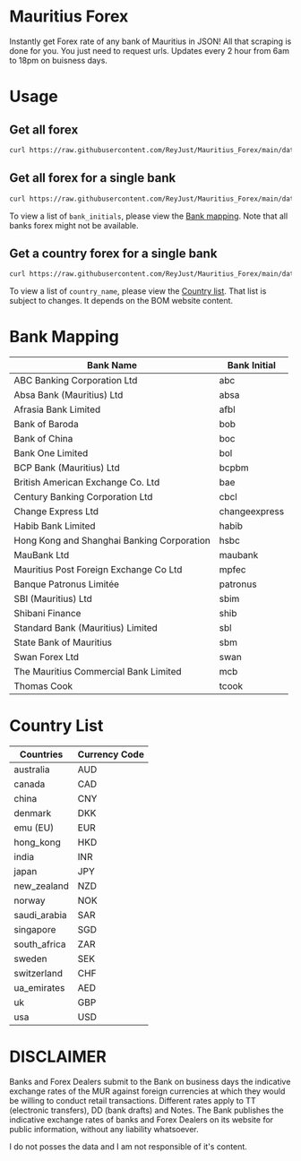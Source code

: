 # Mauritius Forex

Instantly get Forex rate of any bank of Mauritius in JSON! All that scraping is done for you. You just need to request urls.
Updates every 2 hour from 6am to 18pm on buisness days.

# Usage

## Get all forex

```sh
curl https://raw.githubusercontent.com/ReyJust/Mauritius_Forex/main/data/all.json
```

## Get all forex for a single bank

```sh
curl https://raw.githubusercontent.com/ReyJust/Mauritius_Forex/main/data/{bank_initial}/all.json
```

To view a list of `bank_initials`, please view the [Bank mapping](#bank-mapping). Note that all banks forex might not be available.

## Get a country forex for a single bank

```sh
curl https://raw.githubusercontent.com/ReyJust/Mauritius_Forex/main/data/{bank_initial}/{country_name}.json
```

To view a list of `country_name`, please view the [Country list](#country-list). That list is subject to changes. It depends on the BOM website content.

# Bank Mapping

| Bank Name                                  | Bank Initial  |
| ------------------------------------------ | ------------- |
| ABC Banking Corporation Ltd                | abc           |
| Absa Bank (Mauritius) Ltd                  | absa          |
| Afrasia Bank Limited                       | afbl          |
| Bank of Baroda                             | bob           |
| Bank of China                              | boc           |
| Bank One Limited                           | bol           |
| BCP Bank (Mauritius) Ltd                   | bcpbm         |
| British American Exchange Co. Ltd          | bae           |
| Century Banking Corporation Ltd            | cbcl          |
| Change Express Ltd                         | changeexpress |
| Habib Bank Limited                         | habib         |
| Hong Kong and Shanghai Banking Corporation | hsbc          |
| MauBank Ltd                                | maubank       |
| Mauritius Post Foreign Exchange Co Ltd     | mpfec         |
| Banque Patronus Limitée                    | patronus      |
| SBI (Mauritius) Ltd                        | sbim          |
| Shibani Finance                            | shib          |
| Standard Bank (Mauritius) Limited          | sbl           |
| State Bank of Mauritius                    | sbm           |
| Swan Forex Ltd                             | swan          |
| The Mauritius Commercial Bank Limited      | mcb           |
| Thomas Cook                                | tcook         |

# Country List

| Countries    | Currency Code |
| ------------ | ------------- |
| australia    | AUD           |
| canada       | CAD           |
| china        | CNY           |
| denmark      | DKK           |
| emu (EU)     | EUR           |
| hong_kong    | HKD           |
| india        | INR           |
| japan        | JPY           |
| new_zealand  | NZD           |
| norway       | NOK           |
| saudi_arabia | SAR           |
| singapore    | SGD           |
| south_africa | ZAR           |
| sweden       | SEK           |
| switzerland  | CHF           |
| ua_emirates  | AED           |
| uk           | GBP           |
| usa          | USD           |

# DISCLAIMER

Banks and Forex Dealers submit to the Bank on business days the indicative exchange rates of the MUR against foreign currencies at which they would be willing to conduct retail transactions. Different rates apply to TT (electronic transfers), DD (bank drafts) and Notes. The Bank publishes the indicative exchange rates of banks and Forex Dealers on its website for public information, without any liability whatsoever.

I do not posses the data and I am not responsible of it's content.
